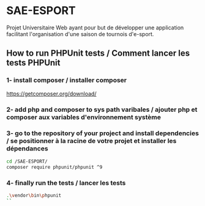 # SAE-ESPORT

 Projet Universitaire Web ayant pour but de développer une application facilitant l'organisation d'une saison de tournois d'e-sport.

## How to run PHPUnit tests / Comment lancer les tests PHPUnit

### 1- install composer / installer composer

<https://getcomposer.org/download/>

### 2- add php and composer to sys path varibales / ajouter php et composer aux variables d'environnement système

### 3- go to the repository of your project and install dependencies / se positionner à la racine de votre projet et installer les dépendances

 ```sh
 cd /SAE-ESPORT/
 composer require phpunit/phpunit ^9
 ```

### 4- finally run the tests / lancer les tests

 ```sh
 .\vendor\bin\phpunit 
 ``
